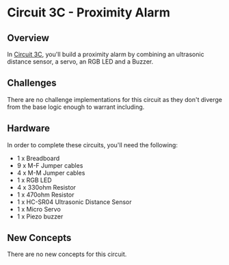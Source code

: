 # Circuit 3C - Proximity Alarm

## Overview

In [Circuit 3C](./base), you'll build a proximity alarm by combining an ultrasonic distance sensor, a servo, an RGB LED and a Buzzer.

## Challenges

There are no challenge implementations for this circuit as they don't diverge from the base logic enough to warrant including.

## Hardware

In order to complete these circuits, you'll need the following:

- 1 x Breadboard
- 9 x M-F Jumper cables
- 4 x M-M Jumper cables
- 1 x RGB LED
- 4 x 330ohm Resistor
- 1 x 470ohm Resistor
- 1 x HC-SR04 Ultrasonic Distance Sensor
- 1 x Micro Servo
- 1 x Piezo buzzer

## New Concepts

There are no new concepts for this circuit.